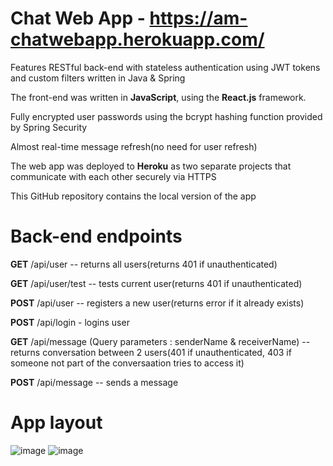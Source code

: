 # Chat Web App - https://am-chatwebapp.herokuapp.com/
<p> Features RESTful back-end with stateless authentication using JWT tokens and custom filters written in Java & Spring</p>
<p>The front-end was written in <strong>JavaScript</strong>, using the <strong>React.js</strong> framework.</p>
<p>Fully encrypted user passwords using the bcrypt hashing function provided by Spring Security</p>
<p>Almost real-time message refresh(no need for user refresh)</p>
<p>The web app was deployed to <strong>Heroku</strong> as two separate projects that communicate with each other securely via HTTPS</p>
<p>This GitHub repository contains the local version of the app</p>

# Back-end endpoints
<p> <strong>GET</strong> /api/user -- returns all users(returns 401 if unauthenticated)</p>
<p><strong>GET</strong>  /api/user/test -- tests current user(returns 401 if unauthenticated)</p>
<p><strong>POST</strong> /api/user -- registers a new user(returns error if it already exists)</p>
<p><strong>POST</strong> /api/login - logins user</p>
<p><strong>GET</strong>  /api/message (Query parameters : senderName & receiverName) -- returns conversation between 2 users(401 if unauthenticated,
					    403 if someone not part of the conversaation tries to access it)</p>
<p><strong>POST</strong> /api/message -- sends a message</p>

# App layout
![image](https://user-images.githubusercontent.com/14853367/109384904-a9beac00-78f8-11eb-8511-fe7fe264989a.jpeg)
![image](https://user-images.githubusercontent.com/14853367/109385008-5436cf00-78f9-11eb-91d4-c6fb467048a2.jpeg)
